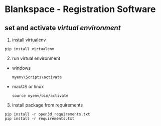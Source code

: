# Blankspace - Registration Software
## set and activate *virtual environment*
1. install virtualenv
```
pip install virtualenv
```
2. run virtual environment
- windows
    ```
    myenv\Scripts\activate
    ```
- macOS or linux
    ```
    source myenv/bin/activate
    ```
3. install package from requirements
```
pip install -r open3d_requirements.txt
pip install -r requirements.txt
```